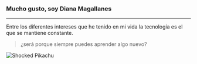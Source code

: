 <h3>Mucho gusto, soy Diana Magallanes</h3>
<hr>

Entre los diferentes intereses que he tenido en mi vida la tecnología es el que se mantiene constante.
> ¿será porque siempre puedes aprender algo nuevo?

![Shocked Pikachu](https://slackmojis.com/emojis/5641-surprised-pikachu/image/1643514566/surprised-pikachu.png)


<!---
DianaMagallanes/DianaMagallanes is a ✨ special ✨ repository because its `README.md` (this file) appears on your GitHub profile.
You can click the Preview link to take a look at your changes.
--->
